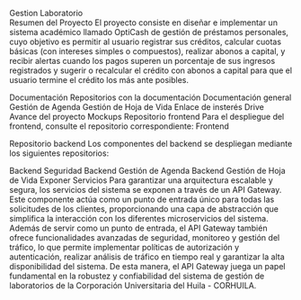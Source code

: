 Gestion Laboratorio <br>
Resumen del Proyecto
El proyecto consiste en diseñar e implementar un sistema académico llamado OptiCash de gestión de préstamos personales, cuyo objetivo es permitir al usuario registrar sus créditos, calcular cuotas básicas (con intereses simples o compuestos), realizar abonos a capital, y recibir alertas cuando los pagos superen un porcentaje de sus ingresos registrados y sugerir o recalcular el crédito con abonos a capital para que el usuario termine el crédito los más ante posibles. 

Documentación
Repositorios con la documentación
Documentación general
Gestión de Agenda
Gestión de Hoja de Vida
Enlace de insterés
Drive Avance del proyecto
Mockups
Repositorio frontend
Para el despliegue del frontend, consulte el repositorio correspondiente: Frontend

Repositorio backend
Los componentes del backend se despliegan mediante los siguientes repositorios:

Backend Seguridad
Backend Gestión de Agenda
Backend Gestión de Hoja de Vida
Exponer Servicios
Para garantizar una arquitectura escalable y segura, los servicios del sistema se exponen a través de un API Gateway. Este componente actúa como un punto de entrada único para todas las solicitudes de los clientes, proporcionando una capa de abstracción que simplifica la interacción con los diferentes microservicios del sistema. Además de servir como un punto de entrada, el API Gateway también ofrece funcionalidades avanzadas de seguridad, monitoreo y gestión del tráfico, lo que permite implementar políticas de autorización y autenticación, realizar análisis de tráfico en tiempo real y garantizar la alta disponibilidad del sistema. De esta manera, el API Gateway juega un papel fundamental en la robustez y confiabilidad del sistema de gestión de laboratorios de la Corporación Universitaria del Huila - CORHUILA.
